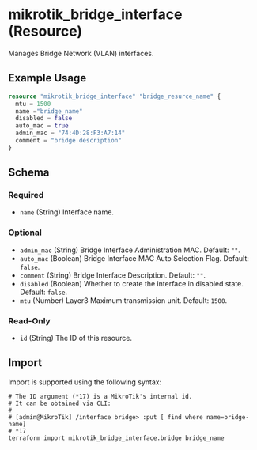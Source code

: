 # mikrotik_bridge_interface (Resource)
Manages Bridge Network (VLAN) interfaces.

## Example Usage
```terraform
resource "mikrotik_bridge_interface" "bridge_resurce_name" {
  mtu = 1500
  name ="bridge_name"
  disabled = false
  auto_mac = true
  admin_mac = "74:4D:28:F3:A7:14"
  comment = "bridge description"
}
```

<!-- schema generated by tfplugindocs -->
## Schema

### Required

- `name` (String) Interface name.

### Optional

- `admin_mac` (String) Bridge Interface Administration MAC. Default: `""`.
- `auto_mac` (Boolean) Bridge Interface MAC Auto Selection Flag. Default: `false`.
- `comment` (String) Bridge Interface Description. Default: `""`.
- `disabled` (Boolean) Whether to create the interface in disabled state. Default: `false`.
- `mtu` (Number) Layer3 Maximum transmission unit. Default: `1500`.

### Read-Only

- `id` (String) The ID of this resource.

## Import
Import is supported using the following syntax:
```shell
# The ID argument (*17) is a MikroTik's internal id.
# It can be obtained via CLI:
#
# [admin@MikroTik] /interface bridge> :put [ find where name=bridge-name]
# *17
terraform import mikrotik_bridge_interface.bridge bridge_name
```
